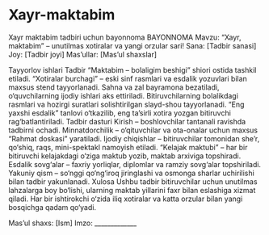 # Xayr-maktabim
Xayr maktabim tadbiri uchun bayonnoma
BAYONNOMA
Mavzu: “Xayr, maktabim” – unutilmas xotiralar va yangi orzular sari!
Sana: [Tadbir sanasi]
Joy: [Tadbir joyi]
Mas’ullar: [Mas’ul shaxslar]

Tayyorlov ishlari
Tadbir “Maktabim – bolaligim beshigi” shiori ostida tashkil etiladi.
“Xotiralar burchagi” – eski sinf rasmlari va esdalik yozuvlari bilan maxsus stend tayyorlanadi.
Sahna va zal bayramona bezatiladi, o‘quvchilarning ijodiy ishlari aks ettiriladi.
Bitiruvchilarning bolalikdagi rasmlari va hozirgi suratlari solishtirilgan slayd-shou tayyorlanadi.
“Eng yaxshi esdalik” tanlovi o‘tkazilib, eng ta’sirli xotira yozgan bitiruvchi rag‘batlantiriladi.
Tadbir dasturi
Kirish – boshlovchilar tantanali ravishda tadbirni ochadi.
Minnatdorchilik – o‘qituvchilar va ota-onalar uchun maxsus “Rahmat doskasi” yaratiladi.
Ijodiy chiqishlar – bitiruvchilar tomonidan she’r, qo‘shiq, raqs, mini-spektakl namoyish etiladi.
“Kelajak maktubi” – har bir bitiruvchi kelajakdagi o‘ziga maktub yozib, maktab arxiviga topshiradi.
Esdalik sovg‘alar – faxriy yorliqlar, diplomlar va ramziy sovg‘alar topshiriladi.
Yakuniy qism – so‘nggi qo‘ng‘iroq jiringlashi va osmonga sharlar uchirilishi bilan tadbir yakunlanadi.
Xulosa
Ushbu tadbir bitiruvchilar uchun unutilmas lahzalarga boy bo‘lishi, ularning maktab yillarini faxr bilan eslashiga xizmat qiladi. Har bir ishtirokchi o‘zida iliq xotiralar va katta orzular bilan yangi bosqichga qadam qo‘yadi.

Mas’ul shaxs: [Ism]
Imzo: _____________

